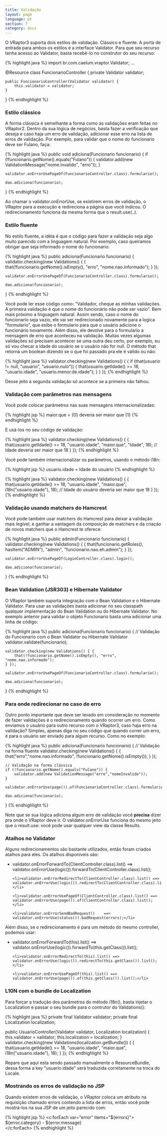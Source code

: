 ```yaml
---
title: Validação
layout: page
language: pt
section: 7
category: docs
---
```


O VRaptor3 suporta dois estilos de validação. Clássico e fluente. A porta de entrada para ambos os estilos é a interface Validator. Para que seu recurso tenha acesso ao Validator, basta recebê-lo no construtor do seu recurso:

{% highlight java %}
import br.com.caelum.vraptor.Validator;
...

@Resource
class FuncionarioController {
    private Validator validator;
    
    public FuncionarioController(Validator validator) {
        this.validator = validator;
    }
}
{% endhighlight %}

<h3>Estilo clássico</h3>

A forma clássica é semelhante a forma como as validações eram feitas no VRaptor2. Dentro da sua lógica de negócios, basta fazer a verificação que deseja e caso haja um erro de validação, adicionar esse erro na lista de erros de validação. Por exemplo, para validar que o nome do funcionario deve ser Fulano, faça:

{% highlight java %}
public void adiciona(Funcionario funcionario) {
    if (!funcionario.getNome().equals("Fulano")) {
        validator.add(new ValidationMessage("nome.invalido", "erro"));
    }

    validator.onErrorUsePageOf(FuncionarioController.class).formulario();

    dao.adiciona(funcionario);
}
{% endhighlight %}

Ao chamar o validator.onErrorUse, se existirem erros de validação, o VRaptor para a execução e redireciona a página que você indicou. O redirecionamento funciona da mesma forma que o result.use(..).

<h3>Estilo fluente</h3>

No estilo fluente, a idéia é que o código para fazer a validação seja algo muito parecido com a linguagem natural. Por exemplo, caso queiramos obrigar que seja informado o nome do funcionario:

{% highlight java %}
public adiciona(Funcionario funcionario) {
    validator.checking(new Validations() { {
        that(!funcionario.getNome().isEmpty(), "erro", "nome.nao.informado");
    } });

    validator.onErrorUsePageOf(FuncionarioController.class).formulario();

    dao.adiciona(funcionario);
}
{% endhighlight %}

Você pode ler esse código como: "Validador, cheque as minhas validações. A primeira validação é que o nome do funcionário não pode ser vazio". Bem mais próximo a linguagem natural.
Assim sendo, caso o nome do funcionario seja vazio, ele vai ser redirecionado novamente para a logica "formulario", que exibe o formulario para que o usuário adicione o funcionário novamente. Além disso, ele devolve para o formulario a mensagem de erro que aconteceu na validação.
Muitas vezes algumas validações só precisam acontecer se uma outra deu certo, por exemplo, eu só vou checar a idade do usuário se o usuário não for null. O método that retorna um boolean dizendo se o que foi passado pra ele é válido ou não:

{% highlight java %}
validator.checking(new Validations() { {
    if (that(usuario != null, "usuario", "usuario.nulo")) {
        that(usuario.getIdade() >= 18, "usuario.idade", "usuario.menor.de.idade");
    }
} });
{% endhighlight %}

Desse jeito a segunda validação só acontece se a primeira não falhou.

<h3>Validação com parâmetros nas mensagens</h3>

Você pode colocar parâmetros nas suas mensagens internacionalizadas:

{% highlight jsp %}
maior.que = {0} deveria ser maior que {1}
{% endhighlight %}

E usá-los no seu código de validação:

{% highlight java %}
validator.checking(new Validations() { {
    that(usuario.getIdade() >= 18, "usuario.idade", "maior.que", "Idade", 18);
    // Idade deveria ser maior que 18
} });
{% endhighlight %}

Você pode também internacionalizar os parâmetros, usando o método i18n:

{% highlight jsp %}
usuario.idade = Idade do usuário
{% endhighlight %}

{% highlight java %}
validator.checking(new Validations() { {
    that(usuario.getIdade() >= 18, "usuario.idade", "maior.que", i18n("usuario.idade"), 18);
    // Idade do usuário deveria ser maior que 18
} });
{% endhighlight %}

<h3>Validação usando matchers do Hamcrest</h3>

Você pode também usar matchers do Hamcrest para deixar a validação mais legível, e ganhar a vantagem da composição de matchers e da criação de novos matchers que o Hamcrest te oferece:

{% highlight java %}
public admin(Funcionario funcionario) {
    validator.checking(new Validations() { {
        that(funcionario.getRoles(), hasItem("ADMIN"), "admin", "funcionario.nao.eh.admin");
    } });

    validator.onErrorUsePageOf(LoginController.class).login();    

    dao.adiciona(funcionario);
}
{% endhighlight %}

<h3>Bean Validation (JSR303) e Hibernate Validator</h3>

O VRaptor também suporta integração com o Bean Validation e o Hibernate Validator. Para usar as validações basta adicionar no seu classpath qualquer implementação do Bean Validation ou do Hibernate Validator.
No exemplo anterior para validar o objeto Funcionario basta uma adicionar uma linha de código:

{% highlight java %}
public adiciona(Funcionario funcionario) {
    // Validação do Funcionario com o Bean Validator ou Hibernate Validator
    validator.validate(funcionario);

    validator.checking(new Validations() { {
        that(!funcionario.getNome().isEmpty(), "erro", "nome.nao.informado");
    } });

    validator.onErrorUsePageOf(FuncionarioController.class).formulario();
    
    dao.adiciona(funcionario);
}
{% endhighlight %}

<h3>Para onde redirecionar no caso de erro</h3>

Outro ponto importante que deve ser levado em consideração no momento de fazer validações é o redirecionamento quando ocorrer um erro. Como enviamos o usuário para outro recurso com o VRaptor3, caso haja erro na validação?
Simples, apenas diga no seu código que quando correr um erro, é para o usuário ser enviado para algum recurso. Como no exemplo:

{% highlight java %}
public adiciona(Funcionario funcionario) {
    // Validação na forma fluente
    validator.checking(new Validations() { {
        that("erro","nome.nao.informado", !funcionario.getNome().isEmpty());
    } });

    // Validação na forma clássica
    if (!funcionario.getNome().equals("Fulano")) {
        validator.add(new ValidationMessage("erro","nomeInvalido"));
    }

    validator.onErrorUse(page()).of(FuncionarioController.class).formulario();

    dao.adiciona(funcionario);
}
{% endhighlight %}

Note que se sua lógica adiciona algum erro de validação você <strong>precisa</strong> dizer pra onde o VRaptor deve ir. O validator.onErrorUse funciona do mesmo jeito que o result.use: você pode usar qualquer view da classe Results.

<h3>Atalhos no Validator</h3>

Alguns redirecionamentos são bastante utilizados, então foram criados atalhos para eles. Os atalhos disponíveis são:

<ul>
	<li>validator.onErrorForwardTo(ClientController.class).list() ==> validator.onErrorUse(logic()).forwardTo(ClientController.class).list();</li>

	<li>validator.onErrorRedirectTo(ClientController.class).list() ==> validator.onErrorUse(logic()).redirectTo(ClientController.class).list();</li>

	<li>validator.onErrorUsePageOf(ClientController.class).list() ==> validator.onErrorUse(page()).of(ClientController.class).list();</li>

	<li>validator.onErrorSendBadRequest()	 ==> validator.onErrorUse(status()).badRequest(errors);</li>
</ul>

Além disso, se o redirecionamento é para um método do mesmo controller, podemos usar:

<ul>
	<li>validator.onErrorForwardTo(this).list() ==> validator.onErrorUse(logic()).forwardTo(this.getClass()).list();</li>

	<li>validator.onErrorRedirectTo(this).list() ==> validator.onErrorUse(logic()).redirectTo(this.getClass()).list();</li>

	<li>validator.onErrorUsePageOf(this).list() ==> validator.onErrorUse(page()).of(this.getClass()).list();</li>
</ul>

<h3>L10N com o bundle do Localization</h3>

Para forçar a tradução dos parâmetros do método i18n(), basta injetar o Localization e passar o seu bundle para o contrutor do Validations():

{% highlight java %}
private final Validator validator;
private final Localization localization;

public UsuarioController(Validator validator, Localization localization) {
    this.validator = validator;
    this.localization = localization;
}
validator.checking(new Validations(localization.getBundle()) { {
    that(usuario.getIdade() >= 18, "usuario.idade", "maior.que", i18n("usuario.idade"), 18);
} });
{% endhighlight %}

Repare que aqui esta sendo passado manualmente o ResourceBundle, dessa forma a key "usuario.idade" será traduzida corretamente na troca do Locale.

<h3>Mostrando os erros de validação no JSP</h3>

Quando existem erros de validação, o VRaptor coloca um atributo na requisição chamado errors contendo a lista de erros, então você pode mostrá-los na sua JSP de um jeito parecido com:

{% highlight jsp %}
<c:forEach var="error" items="${errors}">
    ${error.category} - ${error.message}<br />
</c:forEach>
{% endhighlight %}

